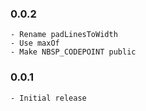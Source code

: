 ### 0.0.2

    - Rename padLinesToWidth
    - Use maxOf
    - Make NBSP_CODEPOINT public

### 0.0.1

    - Initial release
